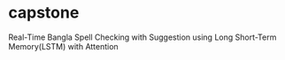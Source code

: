 # capstone
Real-Time Bangla Spell Checking with Suggestion using Long Short-Term Memory(LSTM) with Attention
